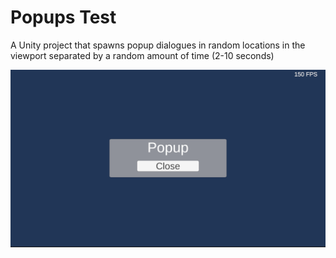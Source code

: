 # Popups Test

A Unity project that spawns popup dialogues in random locations in the viewport separated by a random amount of time (2-10 seconds)


![Example Image](./imgs/example.png)